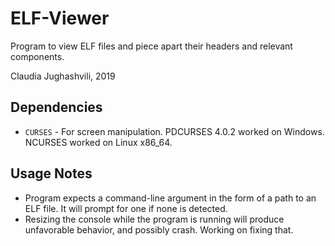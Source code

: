 # ELF-Viewer
Program to view ELF files and piece apart their headers and relevant components.

Claudia Jughashvili, 2019

## Dependencies
- `CURSES` - For screen manipulation.  PDCURSES 4.0.2 worked on Windows.  NCURSES worked on Linux x86_64.

## Usage Notes
- Program expects a command-line argument in the form of a path to an ELF file.  It will prompt for one if none is detected.
- Resizing the console while the program is running will produce unfavorable behavior, and possibly crash.  Working on fixing that.

